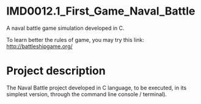 # IMD0012.1_First_Game_Naval_Battle

A naval battle game simulation developed in C.

To learn better the rules of game, you may try this link: http://battleshipgame.org/

# Project description
The Naval Battle project developed in C language, to be executed,
in its simplest version, through the command line
console / terminal).
